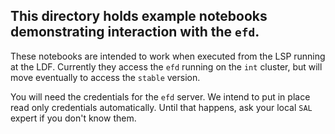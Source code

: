 ## This directory holds example notebooks demonstrating interaction with the `efd`.

These notebooks are intended to work when executed from the LSP running at the LDF.
Currently they access the `efd` running on the `int` cluster, but will move eventually to access the `stable` version.

You will need the credentials for the `efd` server.
We intend to put in place read only credentials automatically.
Until that happens, ask your local `SAL` expert if you don't know them.
